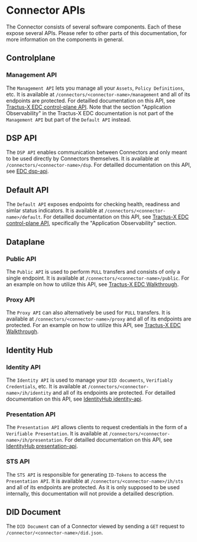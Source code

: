 # Connector APIs

The Connector consists of several software components. Each of these expose several APIs. Please refer to other parts of this documentation, for more information on the components in general.

## Controlplane

### Management API

The `Management API` lets you manage all your `Assets`, `Policy Definitions`, etc. It is available at `/connectors/<connector-name>/management` and all of its endpoints are protected. For detailled documentation on this API, see [Tractus-X EDC control-plane API](https://eclipse-tractusx.github.io/tractusx-edc/openapi/control-plane-api/). Note that the section "Application Observability" in the Tractus-X EDC documentation is not part of the `Management API` but part of the `Default API` instead.


## DSP API

The `DSP API` enables communication between Connectors and only meant to be used directly by Connectors themselves. It is available at `/connectors/<connector-name>/dsp`. For detailled documentation on this API, see [EDC dsp-api](https://eclipse-edc.github.io/Connector/openapi/dsp-api/).

## Default API

The `Default API` exposes endpoints for checking health, readiness and simlar status indicators. It is available at `/connectors/<connector-name>/default`. For detailled documentation on this API, see [Tractus-X EDC control-plane API](https://eclipse-tractusx.github.io/tractusx-edc/openapi/control-plane-api/), specifically the "Application Observability" section.

## Dataplane

### Public API

The `Public API` is used to perform `PULL` transfers and consists of only a single endpoint. It is available at `/connectors/<connector-name>/public`. For an example on how to utilize this API, see [Tractus-X EDC Walkthrough](https://github.com/eclipse-tractusx/tractusx-edc/blob/0.9.0/docs/usage/management-api-walkthrough/07_edrs.md).

### Proxy API

The `Proxy API` can also alternatively be used for `PULL` transfers. It is available at `/connectors/<connector-name>/proxy` and all of its endpoints are protected. For an example on how to utilize this API, see [Tractus-X EDC Walkthrough](https://github.com/eclipse-tractusx/tractusx-edc/blob/0.9.0/docs/usage/management-api-walkthrough/07_edrs.md).

## Identity Hub

### Identity API

The `Identity API` is used to manage your `DID documents`, `Verifiably Credentials`, etc. It is available at `/connectors/<connector-name>/ih/identity` and all of its endpoints are protected. For detailled documentation on this API, see [IdentityHub identity-api](https://eclipse-edc.github.io/IdentityHub/openapi/identity-api/).

### Presentation API

The `Presentation API` allows clients to request credentials in the form of a `Verifiable Presentation`. It is available at `/connectors/<connector-name>/ih/presentation`. For detailled documentation on this API, see [IdentityHub presentation-api](https://eclipse-edc.github.io/IdentityHub/openapi/presentation-api/).

### STS API

The `STS API` is responsible for generating `ID-Tokens` to access the `Presentation API`. It is available at `/connectors/<connector-name>/ih/sts` and all of its endpoints are protected. As it is only supposed to be used internally, this documentation will not provide a detailled description.

## DID Document

The `DID Document` can of a Connector viewed by sending a `GET` request to `/connector/<connector-name>/did.json`.
